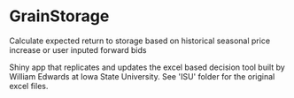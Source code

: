 # GrainStorage
Calculate expected return to storage based on historical seasonal price increase or user inputed forward bids

Shiny app that replicates and updates the excel based decision tool built by William Edwards at Iowa State University. See 'ISU' folder for the original excel files. 
